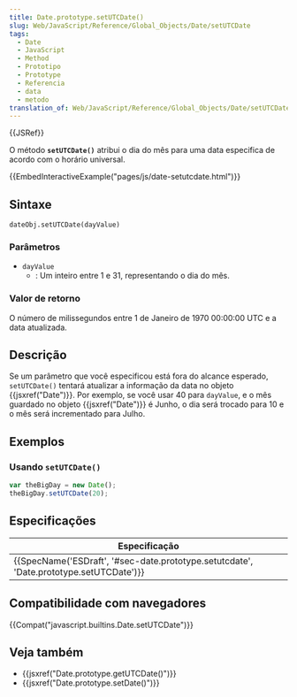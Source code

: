```yaml
---
title: Date.prototype.setUTCDate()
slug: Web/JavaScript/Reference/Global_Objects/Date/setUTCDate
tags:
  - Date
  - JavaScript
  - Method
  - Prototipo
  - Prototype
  - Referencia
  - data
  - metodo
translation_of: Web/JavaScript/Reference/Global_Objects/Date/setUTCDate
---
```

{{JSRef}}

O método **`setUTCDate()`** atribui o dia do mês para uma data especifica de acordo com o horário universal.

{{EmbedInteractiveExample("pages/js/date-setutcdate.html")}}

## Sintaxe

    dateObj.setUTCDate(dayValue)

### Parâmetros

- `dayValue`
  - : Um inteiro entre 1 e 31, representando o dia do mês.

### Valor de retorno

O número de milissegundos entre 1 de Janeiro de 1970 00:00:00 UTC e a data atualizada.

## Descrição

Se um parâmetro que você especificou está fora do alcance esperado, `setUTCDate()` tentará atualizar a informação da data no objeto {{jsxref("Date")}}. Por exemplo, se você usar 40 para `dayValue`, e o mês guardado no objeto {{jsxref("Date")}} é Junho, o dia será trocado para 10 e o mês será incrementado para Julho.

## Exemplos

### Usando `setUTCDate()`

```js
var theBigDay = new Date();
theBigDay.setUTCDate(20);
```

## Especificações

| Especificação                                                                                                        |
| -------------------------------------------------------------------------------------------------------------------- |
| {{SpecName('ESDraft', '#sec-date.prototype.setutcdate', 'Date.prototype.setUTCDate')}} |

## Compatibilidade com navegadores

{{Compat("javascript.builtins.Date.setUTCDate")}}

## Veja também

- {{jsxref("Date.prototype.getUTCDate()")}}
- {{jsxref("Date.prototype.setDate()")}}
